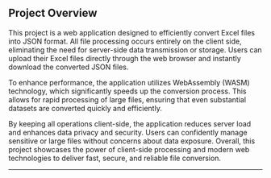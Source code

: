 ## Project Overview

This project is a web application designed to efficiently convert Excel files into JSON format. All file processing occurs entirely on the client side, eliminating the need for server-side data transmission or storage. Users can upload their Excel files directly through the web browser and instantly download the converted JSON files.

To enhance performance, the application utilizes WebAssembly (WASM) technology, which significantly speeds up the conversion process. This allows for rapid processing of large files, ensuring that even substantial datasets are converted quickly and efficiently.

By keeping all operations client-side, the application reduces server load and enhances data privacy and security. Users can confidently manage sensitive or large files without concerns about data exposure. Overall, this project showcases the power of client-side processing and modern web technologies to deliver fast, secure, and reliable file conversion.

---